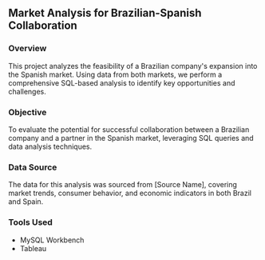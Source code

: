 ## Market Analysis for Brazilian-Spanish Collaboration
### Overview
This project analyzes the feasibility of a Brazilian company's expansion into the Spanish market. Using data from both markets, we perform a comprehensive SQL-based analysis to identify key opportunities and challenges.

### Objective
To evaluate the potential for successful collaboration between a Brazilian company and a partner in the Spanish market, leveraging SQL queries and data analysis techniques.

### Data Source
The data for this analysis was sourced from [Source Name], covering market trends, consumer behavior, and economic indicators in both Brazil and Spain.

### Tools Used
- MySQL Workbench
- Tableau
